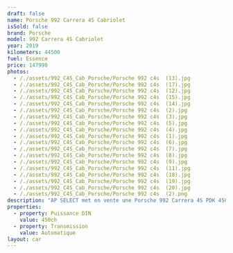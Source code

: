 ```yaml
---
draft: false
name: Porsche 992 Carrera 4S Cabriolet
isSold: false
brand: Porsche
model: 992 Carrera 4S Cabriolet
year: 2019
kilometers: 44500
fuel: Essence
price: 147990
photos:
  - /./assets/992_C4S_Cab_Porsche/Porsche 992 c4s  (13).jpg
  - /./assets/992_C4S_Cab_Porsche/Porsche 992 c4s  (17).jpg
  - /./assets/992_C4S_Cab_Porsche/Porsche 992 c4s  (12).jpg
  - /./assets/992_C4S_Cab_Porsche/Porsche 992 c4s  (15).jpg
  - /./assets/992_C4S_Cab_Porsche/Porsche 992 c4s  (14).jpg
  - /./assets/992_C4S_Cab_Porsche/Porsche 992 c4s  (2).jpg
  - /./assets/992_C4S_Cab_Porsche/Porsche 992 c4s  (3).jpg
  - /./assets/992_C4S_Cab_Porsche/Porsche 992 c4s  (5).jpg
  - /./assets/992_C4S_Cab_Porsche/Porsche 992 c4s  (4).jpg
  - /./assets/992_C4S_Cab_Porsche/Porsche 992 c4s  (1).jpg
  - /./assets/992_C4S_Cab_Porsche/Porsche 992 c4s  (6).jpg
  - /./assets/992_C4S_Cab_Porsche/Porsche 992 c4s  (7).jpg
  - /./assets/992_C4S_Cab_Porsche/Porsche 992 c4s  (8).jpg
  - /./assets/992_C4S_Cab_Porsche/Porsche 992 c4s  (9).jpg
  - /./assets/992_C4S_Cab_Porsche/Porsche 992 c4s  (11).jpg
  - /./assets/992_C4S_Cab_Porsche/Porsche 992 c4s  (18).jpg
  - /./assets/992_C4S_Cab_Porsche/Porsche 992 c4s  (19).jpg
  - /./assets/992_C4S_Cab_Porsche/Porsche 992 c4s  (20).jpg
  - /./assets/992_C4S_Cab_Porsche/Porsche 992 c4s  (2).png
description: "AP SELECT met en vente une Porsche 992 Carrera 4S PDK 450ch cabriolet.\n\nModèle du 05/2019 avec 44 500km.\n\nCouleur vert aventuri métallic, intérieur Porsche exclusif cuir entendu bi colore islandais / noir.\n\nVéhicule en carte grise \U0001F1EB\U0001F1F7 sans malus\n\nGarantie Porsche APPROVED jusqu’au 06/2026.\n\nLe véhicule est en parfait état avec carnet complet Porsche et historique suivi.\n\nDernier service effectué en concession Porsche au 02/2025 à 43000km.\n\n4 pneus neufs remplacés pour la vente.\n\nÉquipements et options :\n- Boîte PDK 8\n- Kit carrosserie Sport Design\n- Lift système\n- Roues arrière directrices\n- Échappement PSE\n- PDCC suspensions actives\n- Pack Chrono plus\n- PASM +\n- PTV Porsche Torque Vectoring\n- Apple car play\n- Pack intérieur piano laqué\n- Phares PDLS + avec signature Porsche\n- Freinage étriers noir\n- Jantes RS Spyder anthracite 20 / 21\n- Keyless ouverture et démarrage sans clés\n- Intérieur Cuir entendu / surpiqûres noir\n- Pack audio BURMESTER\n- Sièges Sport + électrique 18 positions à mémoire\n- Sièges chauffants - Sièges ventilés\n- Volant Sport GT multifonctions\n- Écusson Porsche sur les appuis tête\n- Régulateur de vitesse adaptatif\n- Caméra de recul 360 surround view\n- Radars de stationnement avant / arrière\n- Home link\n- Climatisation automatique\n- Éclairage et essuie-glaces automatique\n- Rétroviseurs électriques et chauffants\n- Rétroviseurs int / ext Electrochrome\n- Éclairage d’ambiance\n\nDisponible et visible sur RDV pour acheteur sérieux.\n\nPossibilité d'une garantie 3, 6 ou 12 mois en supplément.\n\nRéalisation des démarches d'immatriculation.\n\nAP SELECT c'est des solutions de courtage et conciergerie sur mesure pour profiter librement de sa passion et de son patrimoine.\n\nPrenez le volant, AP SELECT s'occupe du reste."
properties:
  - property: Puissance DIN
    value: 450ch
  - property: Transmission
    value: Automatique
layout: car
---
```


